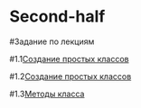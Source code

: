 # Second-half

#Задание по лекциям

#1.1[Создание простых классов]()

#1.2[Создание простых классов]()

#1.3[Методы класса]()
